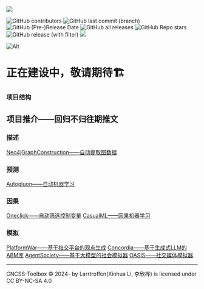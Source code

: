 
![](https://549b-static-lowcode-3gkwb0vfd2ab3beb-1257068422.cos.ap-shanghai.myqcloud.com/%E6%B7%BB%E5%8A%A0%E6%A0%871%E9%A2%98.png)

![GitHub contributors](https://img.shields.io/github/contributors/Larrtroffen/Stata_Guidebook)
![GitHub last commit (branch)](https://img.shields.io/github/last-commit/Larrtroffen/Stata_Guidebook/main)  ![GitHub (Pre-)Release Date](https://img.shields.io/github/release-date-pre/Larrtroffen/Stata_Guidebook)  ![GitHub all releases](https://img.shields.io/github/downloads/Larrtroffen/Stata_Guidebook/total)  ![GitHub Repo stars](https://img.shields.io/github/stars/Larrtroffen/Stata_Guidebook)  ![GitHub release (with filter)](https://img.shields.io/github/v/release/Larrtroffen/Stata_Guidebook)
  <a href="https://mp.weixin.qq.com/mp/profile_ext?action=home&__biz=MzkzNzY4NTU5OA==&scene=124#wechat_redirect"><img src="https://img.shields.io/badge/WeChat-@回归不归-07c160" /></a>&emsp;
  
![Alt](https://repobeats.axiom.co/api/embed/f915fdf2050c14532e7d853be7d6059fc2eea71c.svg "Repobeats analytics image")


# 正在建设中，敬请期待🏗️

### 项目结构

## 项目推介——回归不归往期推文

### 描述

[Neo4jGraphConstruction——自动提取图数据](https://github.com/neo4j-labs/llm-graph-builder)

### 预测

[Autogluon——自动机器学习](https://github.com/autogluon/autogluon)

### 因果

[Oneclick——自动筛选控制变量](https://shutterzor.cn/stata/)
[CasualML——因果机器学习](https://causalml.readthedocs.io/en/latest/about.html)

### 模拟

[PlatformWar——基于社交平台的观点生成](https://github.com/LYiHub/platform-war-public)
[Concordia——基于生成式LLM的ABM库](https://github.com/google-deepmind/concordia/tree/main)
[AgentSociety——基于大模型的社会模拟器](https://agentsociety.readthedocs.io/en/latest/)
[OASIS——社交媒体模拟器](https://github.com/camel-ai/oasis)

---

CNCSS-Toolbox © 2024- by Larrtroffen(Xinhua Li, 李欣桦) is licensed under CC BY-NC-SA 4.0 
